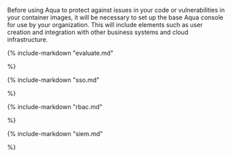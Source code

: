 Before using Aqua to protect against issues in your code or vulnerabilities in your container images, it will be necessary to set up the base Aqua console for use by your organization. This will include elements such as user creation and integration with other business systems and cloud infrastructure. 

<!--- Evaluate Your Environment --->

{%
   include-markdown "evaluate.md"

%}

<!-- Single Sign on --->

{%
   include-markdown "sso.md"

%}

<!-- RBAC--->

{%
   include-markdown "rbac.md"

%}

<!-- SIEM--->

{%
   include-markdown "siem.md"

%}
